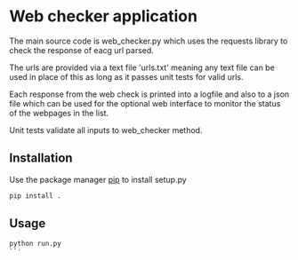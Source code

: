 # Web checker application

The main source code is web_checker.py which uses the requests library to check the response of eacg url parsed. 

The urls are provided via a text file 'urls.txt' meaning any text file can be used in place of this as long as it passes unit tests for valid urls.

Each response from the web check is printed into a logfile and also to a json file which can be used for the optional web interface to monitor the status of the webpages in the list.

Unit tests validate all inputs to web_checker method.

## Installation

Use the package manager [pip](https://pip.pypa.io/en/stable/) to install setup.py

```bash
pip install .
```

## Usage
```bash
python run.py
``'
